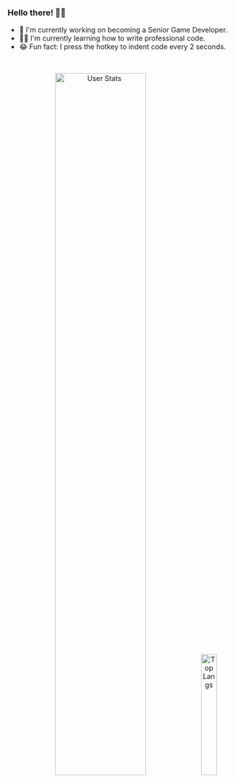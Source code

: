 ### Hello there! 👋🏻

- 🏅 I'm currently working on becoming a Senior Game Developer.
- ✍🏻 I'm currently learning how to write professional code.
- 😂 Fun fact: I press the hotkey to indent code every 2 seconds.

<br>
<p align="center">
  <img alt="User Stats" src="https://github-readme-stats.vercel.app/api?username=JoanStinson&&show_icons=true&&theme=dark" width="60.25%"/>
  <img alt="Top Langs" src="https://github-readme-stats.vercel.app/api/top-langs/?username=JoanStinson&&theme=dark" width="25%"/>
</p>
